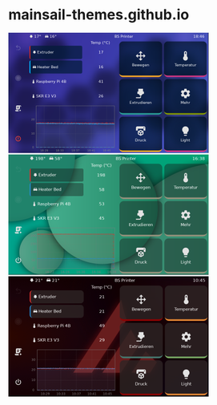 # mainsail-themes.github.io


<p align="left">
    <img src="https://github.com/bumbeng/mainsail-themes.github.io/blob/main/assets/311462875-16803ef4-718c-4ab2-98c1-3f5f3d52bfea.png" alt="bash" width="400" height="240"/>
    <img src="https://github.com/bumbeng/mainsail-themes.github.io/blob/main/assets/home.png" alt="php" width="400" height="240"/>
    <img src="https://github.com/bumbeng/mainsail-themes.github.io/blob/main/assets/1.png" alt="php" width="400" height="240"/>
</p>
